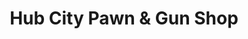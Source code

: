 ---
title: "Hub City Pawn & Gun Shop"
url: /crestview/hub-city-pawn-and-gun-shop/
shop: pawnbroker
---